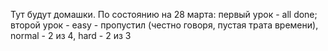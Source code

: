 Тут будут домашки. По состоянию на 28 марта: первый урок - all done; второй урок - easy - пропустил (честно говоря, пустая трата времени), normal - 2 из 4, hard - 2 из 3